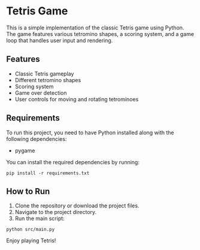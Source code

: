 # Tetris Game

This is a simple implementation of the classic Tetris game using Python. The game features various tetromino shapes, a scoring system, and a game loop that handles user input and rendering.

## Features

- Classic Tetris gameplay
- Different tetromino shapes
- Scoring system
- Game over detection
- User controls for moving and rotating tetrominoes

## Requirements

To run this project, you need to have Python installed along with the following dependencies:

- pygame

You can install the required dependencies by running:

```
pip install -r requirements.txt
```

## How to Run

1. Clone the repository or download the project files.
2. Navigate to the project directory.
3. Run the main script:

```
python src/main.py
```

Enjoy playing Tetris!